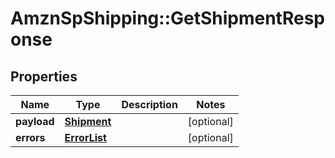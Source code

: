 # AmznSpShipping::GetShipmentResponse

## Properties
Name | Type | Description | Notes
------------ | ------------- | ------------- | -------------
**payload** | [**Shipment**](Shipment.md) |  | [optional] 
**errors** | [**ErrorList**](ErrorList.md) |  | [optional] 

